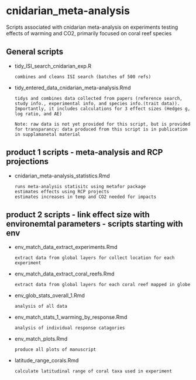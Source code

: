 # cnidarian_meta-analysis
Scripts associated with cnidarian meta-analysis on experiments testing effects of warming and CO2, primarily focused on coral reef species

## General scripts
- tidy_ISI_search_cnidarian_exp.R

      combines and cleans ISI search (batches of 500 refs)
  
- tidy_entered_data_cnidarian_meta-analysis.Rmd

      tidys and combines data collected from papers (reference search, study info., experimental info, and species info.(trait data)).
      Importantly, it includes calculations for 3 effect sizes (Hedges g, log ratio, and AE)
      
      Note: raw data is not yet provided for this script, but is provided for transparancy: data produced from this script is in publication in supplamanetal material

## product 1 scripts - meta-analysis and RCP projections

- cnidarian_meta-analysis_statistics.Rmd

      runs meta-analysis statisitc using metafor package 
      estimates effects using RCP projects
      estimates increases in temp and CO2 needed for impacts

## product 2 scripts - link effect size with environemtal parameters - scripts starting with env

- env_match_data_extract_experiments.Rmd
 
      extract data from global layers for collect location for each experiment
      
- env_match_data_extract_coral_reefs.Rmd
 
      extract data from global layers for each coral reef mapped in globe
 
- env_glob_stats_overall_1.Rmd
 
      analysis of all data
 
- env_match_stats_1_warming_by_response.Rmd
 
      analysis of individual response catagories
      
- env_match_plots.Rmd
 
      produce all plots of manuscript
      
- latitude_range_corals.Rmd
 
      calculate latitudinal range of coral taxa used in experiment
 